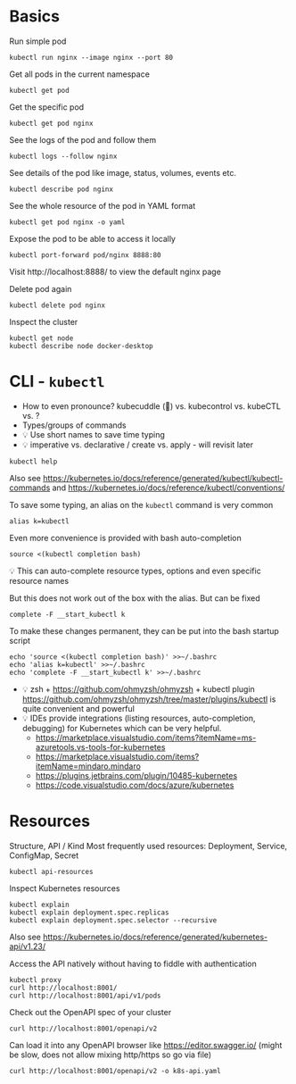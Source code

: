 # Basics
Run simple pod
```shell
kubectl run nginx --image nginx --port 80
```
Get all pods in the current namespace
```shell
kubectl get pod
```
Get the specific pod
```shell
kubectl get pod nginx
```
See the logs of the pod and follow them
```shell
kubectl logs --follow nginx
```
See details of the pod like image, status, volumes, events etc.
```shell
kubectl describe pod nginx
```
See the whole resource of the pod in YAML format
```shell
kubectl get pod nginx -o yaml
```
Expose the pod to be able to access it locally
```shell
kubectl port-forward pod/nginx 8888:80
```
Visit http://localhost:8888/ to view the default nginx page

Delete pod again
```shell
kubectl delete pod nginx
```

Inspect the cluster
```shell
kubectl get node
kubectl describe node docker-desktop
```

# CLI - `kubectl`
* How to even pronounce? kubecuddle (🥰) vs. kubecontrol vs. kubeCTL vs. ?
* Types/groups of commands
* 💡 Use short names to save time typing
* 💡 imperative vs. declarative / create vs. apply - will revisit later
```shell
kubectl help
```
Also see https://kubernetes.io/docs/reference/generated/kubectl/kubectl-commands
and https://kubernetes.io/docs/reference/kubectl/conventions/

To save some typing, an alias on the `kubectl` command is very common
```shell
alias k=kubectl
```

Even more convenience is provided with bash auto-completion
```shell
source <(kubectl completion bash)
```
💡 This can auto-complete resource types, options and even specific resource names

But this does not work out of the box with the alias. But can be fixed
```shell
complete -F __start_kubectl k
```

To make these changes permanent, they can be put into the bash startup script
```shell
echo 'source <(kubectl completion bash)' >>~/.bashrc
echo 'alias k=kubectl' >>~/.bashrc
echo 'complete -F __start_kubectl k' >>~/.bashrc
```
* 💡 zsh + https://github.com/ohmyzsh/ohmyzsh + kubectl plugin https://github.com/ohmyzsh/ohmyzsh/tree/master/plugins/kubectl is quite convenient and powerful 
* 💡 IDEs provide integrations (listing resources, auto-completion, debugging) for Kubernetes which can be very helpful. 
  * https://marketplace.visualstudio.com/items?itemName=ms-azuretools.vs-tools-for-kubernetes
  * https://marketplace.visualstudio.com/items?itemName=mindaro.mindaro
  * https://plugins.jetbrains.com/plugin/10485-kubernetes 
  * https://code.visualstudio.com/docs/azure/kubernetes

# Resources
Structure, API / Kind
Most frequently used resources: Deployment, Service, ConfigMap, Secret
```shell
kubectl api-resources
```

Inspect Kubernetes resources
```shell
kubectl explain
kubectl explain deployment.spec.replicas
kubectl explain deployment.spec.selector --recursive
```
Also see https://kubernetes.io/docs/reference/generated/kubernetes-api/v1.23/

Access the API natively without having to fiddle with authentication
```shell
kubectl proxy
curl http://localhost:8001/
curl http://localhost:8001/api/v1/pods
```

Check out the OpenAPI spec of your cluster
```shell
curl http://localhost:8001/openapi/v2
```
Can load it into any OpenAPI browser like https://editor.swagger.io/ (might be slow, does not allow mixing http/https so go via file)
```shell
curl http://localhost:8001/openapi/v2 -o k8s-api.yaml
```


